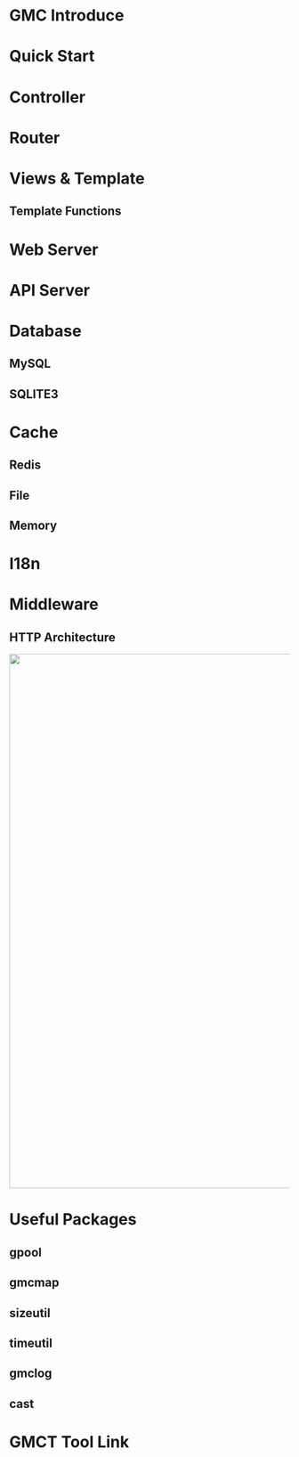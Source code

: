 # GMC Introduce

# Quick Start

# Controller

# Router

# Views & Template

## Template Functions

# Web Server

# API Server

# Database

## MySQL

## SQLITE3

# Cache

## Redis

## File

## Memory

# I18n

# Middleware

## HTTP Architecture

<img src="/doc/images/http-and-api-server-architecture.png" width="960" height="auto"/>  

# Useful Packages

## gpool

## gmcmap

## sizeutil

## timeutil

## gmclog

## cast

# GMCT Tool Link